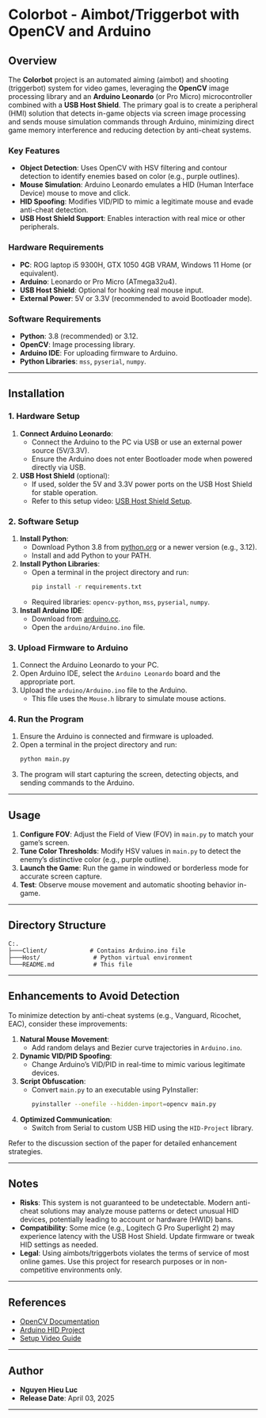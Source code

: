 
# Colorbot - Aimbot/Triggerbot with OpenCV and Arduino

## Overview
The **Colorbot** project is an automated aiming (aimbot) and shooting (triggerbot) system for video games, leveraging the **OpenCV** image processing library and an **Arduino Leonardo** (or Pro Micro) microcontroller combined with a **USB Host Shield**. The primary goal is to create a peripheral (HMI) solution that detects in-game objects via screen image processing and sends mouse simulation commands through Arduino, minimizing direct game memory interference and reducing detection by anti-cheat systems.

### Key Features
- **Object Detection**: Uses OpenCV with HSV filtering and contour detection to identify enemies based on color (e.g., purple outlines).
- **Mouse Simulation**: Arduino Leonardo emulates a HID (Human Interface Device) mouse to move and click.
- **HID Spoofing**: Modifies VID/PID to mimic a legitimate mouse and evade anti-cheat detection.
- **USB Host Shield Support**: Enables interaction with real mice or other peripherals.

### Hardware Requirements
- **PC**: ROG laptop i5 9300H, GTX 1050 4GB VRAM, Windows 11 Home (or equivalent).
- **Arduino**: Leonardo or Pro Micro (ATmega32u4).
- **USB Host Shield**: Optional for hooking real mouse input.
- **External Power**: 5V or 3.3V (recommended to avoid Bootloader mode).

### Software Requirements
- **Python**: 3.8 (recommended) or 3.12.
- **OpenCV**: Image processing library.
- **Arduino IDE**: For uploading firmware to Arduino.
- **Python Libraries**: `mss`, `pyserial`, `numpy`.

---

## Installation

### 1. Hardware Setup
1. **Connect Arduino Leonardo**:
   - Connect the Arduino to the PC via USB or use an external power source (5V/3.3V).
   - Ensure the Arduino does not enter Bootloader mode when powered directly via USB.
2. **USB Host Shield** (optional):
   - If used, solder the 5V and 3.3V power ports on the USB Host Shield for stable operation.
   - Refer to this setup video: [USB Host Shield Setup](https://www.youtube.com/watch?v=nBttwvgNOr8).

### 2. Software Setup
1. **Install Python**:
   - Download Python 3.8 from [python.org](https://www.python.org/ftp/python/3.8.0/python-3.8.0-amd64.exe) or a newer version (e.g., 3.12).
   - Install and add Python to your PATH.
2. **Install Python Libraries**:
   - Open a terminal in the project directory and run:
     ```bash
     pip install -r requirements.txt
     ```
   - Required libraries: `opencv-python`, `mss`, `pyserial`, `numpy`.
3. **Install Arduino IDE**:
   - Download from [arduino.cc](https://www.arduino.cc/en/software).
   - Open the `arduino/Arduino.ino` file.

### 3. Upload Firmware to Arduino
1. Connect the Arduino Leonardo to your PC.
2. Open Arduino IDE, select the `Arduino Leonardo` board and the appropriate port.
3. Upload the `arduino/Arduino.ino` file to the Arduino.
   - This file uses the `Mouse.h` library to simulate mouse actions.

### 4. Run the Program
1. Ensure the Arduino is connected and firmware is uploaded.
2. Open a terminal in the project directory and run:
   ```bash
   python main.py
   ```
3. The program will start capturing the screen, detecting objects, and sending commands to the Arduino.

---

## Usage
1. **Configure FOV**: Adjust the Field of View (FOV) in `main.py` to match your game’s screen.
2. **Tune Color Thresholds**: Modify HSV values in `main.py` to detect the enemy’s distinctive color (e.g., purple outline).
3. **Launch the Game**: Run the game in windowed or borderless mode for accurate screen capture.
4. **Test**: Observe mouse movement and automatic shooting behavior in-game.

---

## Directory Structure
```
C:.
├───Client/            # Contains Arduino.ino file
├───Host/               # Python virtual environment
└───README.md           # This file
```

---

## Enhancements to Avoid Detection
To minimize detection by anti-cheat systems (e.g., Vanguard, Ricochet, EAC), consider these improvements:
1. **Natural Mouse Movement**:
   - Add random delays and Bezier curve trajectories in `Arduino.ino`.
2. **Dynamic VID/PID Spoofing**:
   - Change Arduino’s VID/PID in real-time to mimic various legitimate devices.
3. **Script Obfuscation**:
   - Convert `main.py` to an executable using PyInstaller:
     ```bash
     pyinstaller --onefile --hidden-import=opencv main.py
     ```
4. **Optimized Communication**:
   - Switch from Serial to custom USB HID using the `HID-Project` library.

Refer to the discussion section of the paper for detailed enhancement strategies.

---

## Notes
- **Risks**: This system is not guaranteed to be undetectable. Modern anti-cheat solutions may analyze mouse patterns or detect unusual HID devices, potentially leading to account or hardware (HWID) bans.
- **Compatibility**: Some mice (e.g., Logitech G Pro Superlight 2) may experience latency with the USB Host Shield. Update firmware or tweak HID settings as needed.
- **Legal**: Using aimbots/triggerbots violates the terms of service of most online games. Use this project for research purposes or in non-competitive environments only.

---

## References
- [OpenCV Documentation](https://docs.opencv.org/)
- [Arduino HID Project](https://github.com/NicoHood/HID)
- [Setup Video Guide](https://www.youtube.com/watch?v=NlUyUGYHMAc)

---

## Author
- **Nguyen Hieu Luc**  
- **Release Date**: April 03, 2025

---
